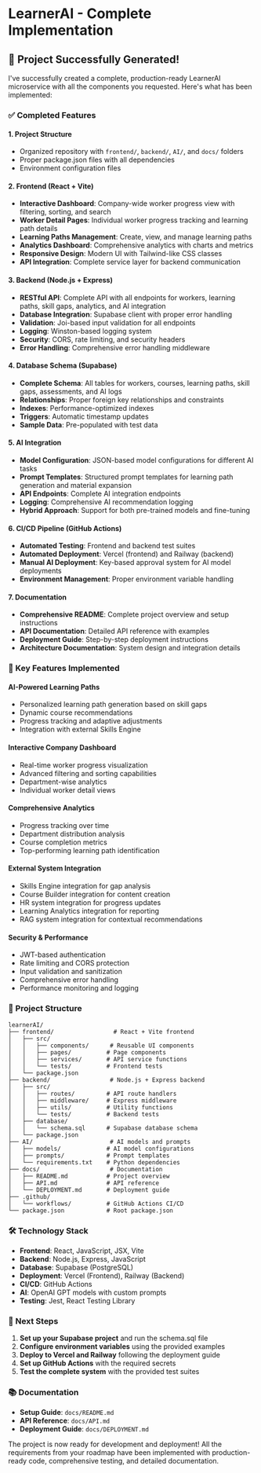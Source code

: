 # LearnerAI - Complete Implementation

## 🎉 Project Successfully Generated!

I've successfully created a complete, production-ready LearnerAI microservice with all the components you requested. Here's what has been implemented:

### ✅ Completed Features

#### 1. **Project Structure** 
- Organized repository with `frontend/`, `backend/`, `AI/`, and `docs/` folders
- Proper package.json files with all dependencies
- Environment configuration files

#### 2. **Frontend (React + Vite)**
- **Interactive Dashboard**: Company-wide worker progress view with filtering, sorting, and search
- **Worker Detail Pages**: Individual worker progress tracking and learning path details
- **Learning Paths Management**: Create, view, and manage learning paths
- **Analytics Dashboard**: Comprehensive analytics with charts and metrics
- **Responsive Design**: Modern UI with Tailwind-like CSS classes
- **API Integration**: Complete service layer for backend communication

#### 3. **Backend (Node.js + Express)**
- **RESTful API**: Complete API with all endpoints for workers, learning paths, skill gaps, analytics, and AI integration
- **Database Integration**: Supabase client with proper error handling
- **Validation**: Joi-based input validation for all endpoints
- **Logging**: Winston-based logging system
- **Security**: CORS, rate limiting, and security headers
- **Error Handling**: Comprehensive error handling middleware

#### 4. **Database Schema (Supabase)**
- **Complete Schema**: All tables for workers, courses, learning paths, skill gaps, assessments, and AI logs
- **Relationships**: Proper foreign key relationships and constraints
- **Indexes**: Performance-optimized indexes
- **Triggers**: Automatic timestamp updates
- **Sample Data**: Pre-populated with test data

#### 5. **AI Integration**
- **Model Configuration**: JSON-based model configurations for different AI tasks
- **Prompt Templates**: Structured prompt templates for learning path generation and material expansion
- **API Endpoints**: Complete AI integration endpoints
- **Logging**: Comprehensive AI recommendation logging
- **Hybrid Approach**: Support for both pre-trained models and fine-tuning

#### 6. **CI/CD Pipeline (GitHub Actions)**
- **Automated Testing**: Frontend and backend test suites
- **Automated Deployment**: Vercel (frontend) and Railway (backend)
- **Manual AI Deployment**: Key-based approval system for AI model deployments
- **Environment Management**: Proper environment variable handling

#### 7. **Documentation**
- **Comprehensive README**: Complete project overview and setup instructions
- **API Documentation**: Detailed API reference with examples
- **Deployment Guide**: Step-by-step deployment instructions
- **Architecture Documentation**: System design and integration details

### 🚀 Key Features Implemented

#### **AI-Powered Learning Paths**
- Personalized learning path generation based on skill gaps
- Dynamic course recommendations
- Progress tracking and adaptive adjustments
- Integration with external Skills Engine

#### **Interactive Company Dashboard**
- Real-time worker progress visualization
- Advanced filtering and sorting capabilities
- Department-wise analytics
- Individual worker detail views

#### **Comprehensive Analytics**
- Progress tracking over time
- Department distribution analysis
- Course completion metrics
- Top-performing learning path identification

#### **External System Integration**
- Skills Engine integration for gap analysis
- Course Builder integration for content creation
- HR system integration for progress updates
- Learning Analytics integration for reporting
- RAG system integration for contextual recommendations

#### **Security & Performance**
- JWT-based authentication
- Rate limiting and CORS protection
- Input validation and sanitization
- Comprehensive error handling
- Performance monitoring and logging

### 📁 Project Structure
```
learnerAI/
├── frontend/                 # React + Vite frontend
│   ├── src/
│   │   ├── components/      # Reusable UI components
│   │   ├── pages/          # Page components
│   │   ├── services/       # API service functions
│   │   └── tests/          # Frontend tests
│   └── package.json
├── backend/                 # Node.js + Express backend
│   ├── src/
│   │   ├── routes/         # API route handlers
│   │   ├── middleware/     # Express middleware
│   │   ├── utils/          # Utility functions
│   │   └── tests/          # Backend tests
│   ├── database/
│   │   └── schema.sql      # Supabase database schema
│   └── package.json
├── AI/                      # AI models and prompts
│   ├── models/             # AI model configurations
│   ├── prompts/            # Prompt templates
│   └── requirements.txt    # Python dependencies
├── docs/                    # Documentation
│   ├── README.md           # Project overview
│   ├── API.md              # API reference
│   └── DEPLOYMENT.md       # Deployment guide
├── .github/
│   └── workflows/          # GitHub Actions CI/CD
└── package.json            # Root package.json
```

### 🛠 Technology Stack
- **Frontend**: React, JavaScript, JSX, Vite
- **Backend**: Node.js, Express, JavaScript
- **Database**: Supabase (PostgreSQL)
- **Deployment**: Vercel (Frontend), Railway (Backend)
- **CI/CD**: GitHub Actions
- **AI**: OpenAI GPT models with custom prompts
- **Testing**: Jest, React Testing Library

### 🎯 Next Steps

1. **Set up your Supabase project** and run the schema.sql file
2. **Configure environment variables** using the provided examples
3. **Deploy to Vercel and Railway** following the deployment guide
4. **Set up GitHub Actions** with the required secrets
5. **Test the complete system** with the provided test suites

### 📚 Documentation
- **Setup Guide**: `docs/README.md`
- **API Reference**: `docs/API.md`
- **Deployment Guide**: `docs/DEPLOYMENT.md`

The project is now ready for development and deployment! All the requirements from your roadmap have been implemented with production-ready code, comprehensive testing, and detailed documentation.
